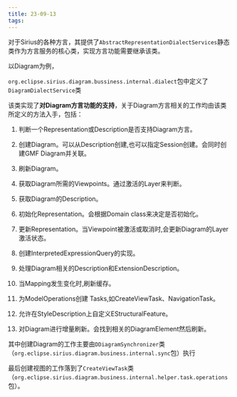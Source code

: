 ```yaml
---
title: 23-09-13
tags:
---
```


对于Sirius的各种方言，其提供了`AbstractRepresentationDialectServices`静态类作为方言服务的核心类，实现方言功能需要继承该类。

以Diagram为例，

`org.eclipse.sirius.diagram.bussiness.internal.dialect`包中定义了`DiagramDialectService`类

该类实现了**对Diagram方言功能的支持**，关于Diagram方言相关的工作均由该类所定义的方法入手，包括：

1. 判断一个Representation或Description是否支持Diagram方言。

2. 创建Diagram。可以从Description创建,也可以指定Session创建。会同时创建GMF Diagram并关联。

3. 刷新Diagram。

4. 获取Diagram所需的Viewpoints。通过激活的Layer来判断。

5. 获取Diagram的Description。

6. 初始化Representation。会根据Domain class来决定是否初始化。

7. 更新Representation。当Viewpoint被激活或取消时,会更新Diagram的Layer激活状态。

8. 创建InterpretedExpressionQuery的实现。

9. 处理Diagram相关的Description和ExtensionDescription。 

10. 当Mapping发生变化时,刷新缓存。

11. 为ModelOperations创建 Tasks,如CreateViewTask、NavigationTask。

12. 允许在StyleDescription上自定义EStructuralFeature。

13. 对Diagram进行增量刷新。会找到相关的DiagramElement然后刷新。



其中创建Diagram的工作主要由`DDiagramSynchronizer`类（`org.eclipse.sirius.diagram.business.internal.sync`包）执行

最后创建视图的工作落到了`CreateViewTask`类（`org.eclipse.sirius.diagram.business.internal.helper.task.operations`包）。
